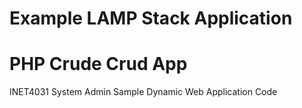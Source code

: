 # Example LAMP Stack Application
# PHP Crude Crud App
INET4031 System Admin Sample Dynamic Web Application Code
